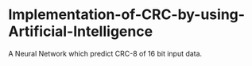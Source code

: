 # Implementation-of-CRC-by-using-Artificial-Intelligence
A Neural Network which predict CRC-8  of  16 bit input data.
